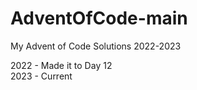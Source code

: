 # AdventOfCode-main
My Advent of Code Solutions 2022-2023



2022 - Made it to Day 12 <br>
2023 - Current
